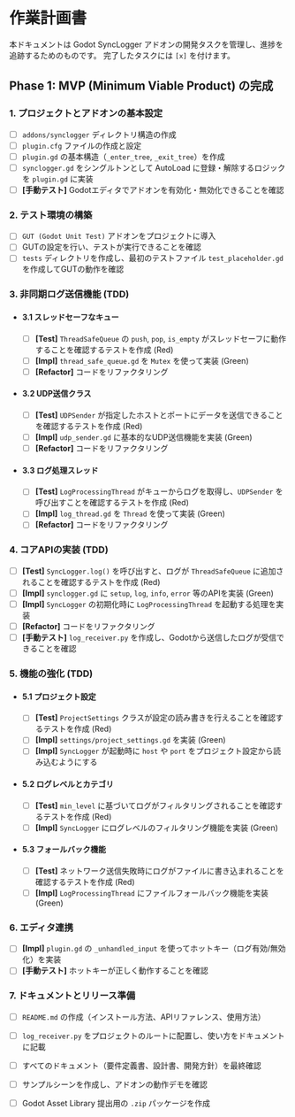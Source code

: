 # 作業計画書

本ドキュメントは Godot SyncLogger アドオンの開発タスクを管理し、進捗を追跡するためのものです。
完了したタスクには `[x]` を付けます。

## Phase 1: MVP (Minimum Viable Product) の完成

### 1. プロジェクトとアドオンの基本設定
- [ ] `addons/synclogger` ディレクトリ構造の作成
- [ ] `plugin.cfg` ファイルの作成と設定
- [ ] `plugin.gd` の基本構造（`_enter_tree`, `_exit_tree`）を作成
- [ ] `synclogger.gd` をシングルトンとして AutoLoad に登録・解除するロジックを `plugin.gd` に実装
- [ ] **[手動テスト]** Godotエディタでアドオンを有効化・無効化できることを確認

### 2. テスト環境の構築
- [ ] `GUT (Godot Unit Test)` アドオンをプロジェクトに導入
- [ ] GUTの設定を行い、テストが実行できることを確認
- [ ] `tests` ディレクトリを作成し、最初のテストファイル `test_placeholder.gd` を作成してGUTの動作を確認

### 3. 非同期ログ送信機能 (TDD)
- #### 3.1 スレッドセーフなキュー
    - [ ] **[Test]** `ThreadSafeQueue` の `push`, `pop`, `is_empty` がスレッドセーフに動作することを確認するテストを作成 (Red)
    - [ ] **[Impl]** `thread_safe_queue.gd` を `Mutex` を使って実装 (Green)
    - [ ] **[Refactor]** コードをリファクタリング

- #### 3.2 UDP送信クラス
    - [ ] **[Test]** `UDPSender` が指定したホストとポートにデータを送信できることを確認するテストを作成 (Red)
    - [ ] **[Impl]** `udp_sender.gd` に基本的なUDP送信機能を実装 (Green)
    - [ ] **[Refactor]** コードをリファクタリング

- #### 3.3 ログ処理スレッド
    - [ ] **[Test]** `LogProcessingThread` がキューからログを取得し、`UDPSender` を呼び出すことを確認するテストを作成 (Red)
    - [ ] **[Impl]** `log_thread.gd` を `Thread` を使って実装 (Green)
    - [ ] **[Refactor]** コードをリファクタリング

### 4. コアAPIの実装 (TDD)
- [ ] **[Test]** `SyncLogger.log()` を呼び出すと、ログが `ThreadSafeQueue` に追加されることを確認するテストを作成 (Red)
- [ ] **[Impl]** `synclogger.gd` に `setup`, `log`, `info`, `error` 等のAPIを実装 (Green)
- [ ] **[Impl]** `SyncLogger` の初期化時に `LogProcessingThread` を起動する処理を実装
- [ ] **[Refactor]** コードをリファクタリング
- [ ] **[手動テスト]** `log_receiver.py` を作成し、Godotから送信したログが受信できることを確認

### 5. 機能の強化 (TDD)
- #### 5.1 プロジェクト設定
    - [ ] **[Test]** `ProjectSettings` クラスが設定の読み書きを行えることを確認するテストを作成 (Red)
    - [ ] **[Impl]** `settings/project_settings.gd` を実装 (Green)
    - [ ] **[Impl]** `SyncLogger` が起動時に `host` や `port` をプロジェクト設定から読み込むようにする

- #### 5.2 ログレベルとカテゴリ
    - [ ] **[Test]** `min_level` に基づいてログがフィルタリングされることを確認するテストを作成 (Red)
    - [ ] **[Impl]** `SyncLogger` にログレベルのフィルタリング機能を実装 (Green)

- #### 5.3 フォールバック機能
    - [ ] **[Test]** ネットワーク送信失敗時にログがファイルに書き込まれることを確認するテストを作成 (Red)
    - [ ] **[Impl]** `LogProcessingThread` にファイルフォールバック機能を実装 (Green)

### 6. エディタ連携
- [ ] **[Impl]** `plugin.gd` の `_unhandled_input` を使ってホットキー（ログ有効/無効化）を実装
- [ ] **[手動テスト]** ホットキーが正しく動作することを確認

### 7. ドキュメントとリリース準備
- [ ] `README.md` の作成（インストール方法、APIリファレンス、使用方法）
- [ ] `log_receiver.py` をプロジェクトのルートに配置し、使い方をドキュメントに記載
- [ ] すべてのドキュメント（要件定義書、設計書、開発方針）を最終確認
- [ ] サンプルシーンを作成し、アドオンの動作デモを確認
- [ ] Godot Asset Library 提出用の `.zip` パッケージを作成

